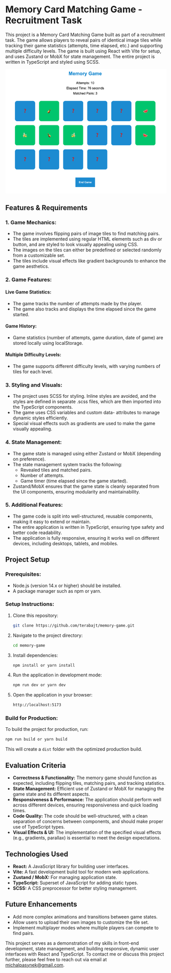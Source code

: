 # Memory Card Matching Game - Recruitment Task

This project is a Memory Card Matching Game built as part of a recruitment task. The game allows players to reveal pairs of identical image tiles while tracking their game statistics (attempts, time elapsed, etc.) and supporting multiple difficulty levels. The game is built using React with Vite for setup, and uses Zustand or MobX for state management. The entire project is written in TypeScript and styled using SCSS.

![Memory Game](https://raw.githubusercontent.com/terabajt/memory-game/refs/heads/main/src/assets/memo-game.gif)

## Features & Requirements

### 1. Game Mechanics:

-   The game involves flipping pairs of image tiles to find matching pairs.
-   The tiles are implemented using regular HTML elements such as div or button, and are styled to look visually appealing using CSS.
-   The images on the tiles can either be predefined or selected randomly from a customizable set.
-   The tiles include visual effects like gradient backgrounds to enhance the game aesthetics.

### 2. Game Features:

#### Live Game Statistics:

-   The game tracks the number of attempts made by the player.
-   The game also tracks and displays the time elapsed since the game started.

#### Game History:

-   Game statistics (number of attempts, game duration, date of game) are stored locally using localStorage.

#### Multiple Difficulty Levels:

-   The game supports different difficulty levels, with varying numbers of tiles for each level.

### 3. Styling and Visuals:

-   The project uses SCSS for styling. Inline styles are avoided, and the styles are defined in separate .scss files, which are then imported into the TypeScript components.
-   The game uses CSS variables and custom data- attributes to manage dynamic styles efficiently.
-   Special visual effects such as gradients are used to make the game visually appealing.

### 4. State Management:

-   The game state is managed using either Zustand or MobX (depending on preference).
-   The state management system tracks the following:
    -   Revealed tiles and matched pairs.
    -   Number of attempts.
    -   Game timer (time elapsed since the game started).
-   Zustand/MobX ensures that the game state is cleanly separated from the UI components, ensuring modularity and maintainability.

### 5. Additional Features:

-   The game code is split into well-structured, reusable components, making it easy to extend or maintain.
-   The entire application is written in TypeScript, ensuring type safety and better code readability.
-   The application is fully responsive, ensuring it works well on different devices, including desktops, tablets, and mobiles.

## Project Setup

### Prerequisites:

-   Node.js (version 14.x or higher) should be installed.
-   A package manager such as npm or yarn.

### Setup Instructions:

1. Clone this repository:

    ```sh
    git clone https://github.com/terabajt/memory-game.git
    ```

2. Navigate to the project directory:
    ```sh
    cd memory-game
    ```
3. Install dependencies:
    ```sh
    npm install or yarn install
    ```
4. Run the application in development mode:
    ```sh
    npm run dev or yarn dev
    ```
5. Open the application in your browser:
    ```sh
    http://localhost:5173
    ```

### Build for Production:

To build the project for production, run:

```sh
npm run build or yarn build
```

This will create a `dist` folder with the optimized production build.

## Evaluation Criteria

-   **Correctness & Functionality:** The memory game should function as expected, including flipping tiles, matching pairs, and tracking statistics.
-   **State Management:** Efficient use of Zustand or MobX for managing the game state and its different aspects.
-   **Responsiveness & Performance:** The application should perform well across different devices, ensuring responsiveness and quick loading times.
-   **Code Quality:** The code should be well-structured, with a clean separation of concerns between components, and should make proper use of TypeScript types.
-   **Visual Effects & UI:** The implementation of the specified visual effects (e.g., gradients, parallax) is essential to meet the design expectations.

## Technologies Used

-   **React:** A JavaScript library for building user interfaces.
-   **Vite:** A fast development build tool for modern web applications.
-   **Zustand / MobX:** For managing application state.
-   **TypeScript:** Superset of JavaScript for adding static types.
-   **SCSS:** A CSS preprocessor for better styling management.

## Future Enhancements

-   Add more complex animations and transitions between game states.
-   Allow users to upload their own images to customize the tile set.
-   Implement multiplayer modes where multiple players can compete to find pairs.

This project serves as a demonstration of my skills in front-end development, state management, and building responsive, dynamic user interfaces with React and TypeScript. To contact me or discuss this project further, please feel free to reach out via email at [michalpasynek@gmail.com](mailto:michalpasynek@gmail.com).
